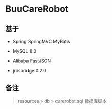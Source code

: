 # BuuCareRobot

## 基于

- Spring SpringMVC MyBatis

- MySQL 8.0

- Alibaba FastJSON

- jrosbridge 0.2.0

## 备注 

> resources > db > carerobot.sql 数据库脚本
